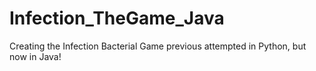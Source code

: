 # Infection_TheGame_Java
Creating the Infection Bacterial Game previous attempted in Python, but now in Java!
